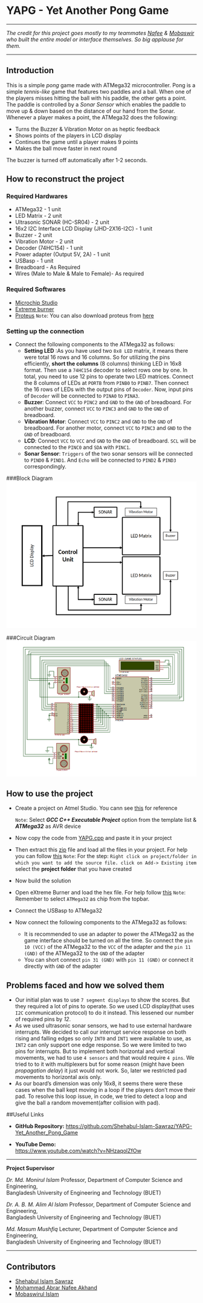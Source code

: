 # YAPG - Yet Another Pong Game

*****
*The credit for this project goes mostly to my teammates [Nafee](https://github.com/AN-Akhand) & [Mobaswir](https://github.com/ezmata-101) who built the entire model or interface themselves. So big applause for them.*
*****

## Introduction
This is a simple *pong* game made with ATMega32 microcontroller. Pong is a simple *tennis-like* game that features two paddles and a ball. When one of the players misses hitting the ball with his paddle, the other gets a point. The paddle is controlled by a *Sonar Sensor* which enables the paddle to move up & down based on the distance of our hand from the Sonar. Whenever a player makes a point, the ATMega32 does the following:
- Turns the Buzzer & Vibration Motor on as heptic feedback
- Shows points of the players in LCD display
- Continues the game until a player makes 9 points
- Makes the ball move faster in next round

The buzzer is turned off automatically after 1-2 seconds.

## How to reconstruct the project
### Required Hardwares
- ATMega32 - 1 unit
- LED Matrix - 2 unit
- Ultrasonic SONAR (HC-SR04) - 2 unit
- 16x2 I2C Interface LCD Display (JHD-2X16-I2C) - 1 unit
- Buzzer - 2 unit
- Vibration Motor - 2 unit
- Decoder (74HC154) - 1 unit
- Power adapter (Output 5V, 2A) - 1 unit
- USBasp - 1 unit
- Breadboard - As Required
- Wires (Male to Male & Male to Female)- As required

### Required Softwares
- [Microchip Studio](https://www.microchip.com/en-us/tools-resources/develop/microchip-studio)
- [Extreme burner](https://extreme-burner-avr.software.informer.com/download/)
- [Proteus](https://drive.google.com/file/d/15udSfVaX_LnWVT0cLAXcaUxck057d5bu/view?usp=sharing)
  `Note`: You can also download proteus from [here](/YAPG_Materials/%5BTorrentBD%5DProteus%20v8.9%20SP0%20%2B%20License%20.torrent)

### Setting up the connection
- Connect the following components to the ATMega32 as follows:
    - **Setting LED** :As you have used two `8x8 LED` matrix, it means there were total 16 rows and 16 columns. So for utilizing the pins efficiently, **short the columns** (8 columns) thinking LED in 16x8 format. Then use a `74HC154` decoder to select rows one by one. In total, you need to use 12 pins to operate two LED matrices.
    Connect the 8 columns of LEDs at `PORTB` from `PINB0` to `PINB7`. Then connect the 16 rows of LEDs with the output pins of `Decoder`. Now, input pins of `Decoder` will be connected to `PINA0` to `PINA3`.
    - **Buzzer**: Connect `VCC` to `PINC2` and `GND` to the `GND` of breadboard. For another buzzer, connect `VCC` to `PINC3` and `GND` to the `GND` of breadboard.
    - **Vibration Motor**: Connect `VCC` to `PINC2` and `GND` to the `GND` of breadboard. For another motor, connect `VCC` to `PINC3` and `GND` to the `GND` of breadboard.
    - **LCD**: Connect `VCC` to `VCC` and `GND` to the `GND` of breadboard. `SCL` will be connected to the `PINC0` and `SDA` with `PINC1`.
    - **Sonar Sensor**: `Triggers` of the two sonar sensors will be connected to `PIND0` & `PIND1`. And `Echo` will be connected to `PIND2` & `PIND3` correspondingly.

###Block Diagram
![Block Diagram](/YAPG_Materials/block_diagram.png)

###Circuit Diagram
![Circuit Diagram in Proteus](/YAPG_Materials/circuit_diagram.png)

## How to use the project
- Create a project on Atmel Studio. You cann see [this](http://atmel-studio-doc.s3-website-us-east-1.amazonaws.com/webhelp/GUID-54E8AE06-C4C4-430C-B316-1C19714D122B-en-US-1/index.html?GUID-0661DC83-89AB-44A0-8AD5-CACC9174EAE7) for reference

    `Note`: Select ***GCC C++ Executable Project*** option from the template list & ***ATMega32*** as AVR device
- Now copy the code from [YAPG.cpp](/YAPG_Materials/YAPG.cpp) and paste it in your project
- Then extract this [zip](/YAPG_Materials/lcd_header.zip) file and load all the files in your project. For help you can follow [this](https://microchipsupport.force.com/s/article/Adding-files-from-external-directory-in-Atmel-Studio)
    `Note`: For the step: `Right click on project/folder in which you want to add the source file. click on Add-> Existing item` select the **project folder** that you have created
- Now build the solution
- Open eXtreme Burner and load the hex file. For help follow [this](/YAPG_Materials/eXtreme_Burner_tutorial.pdf)
    `Note`: Remember to select `ATMega32` as chip from the topbar.
- Connect the USBasp to ATMega32
- Now connect the following components to the ATMega32 as follows:
    - It is recommended to use an adapter to power the ATMega32 as the game interface should be turned on all the time. So connect the `pin 10 (VCC)` of the ATMega32 to the `VCC` of the adapter and the `pin 11 (GND)` of the ATMega32 to the `GND` of the adapter
    - You can short connect `pin 31 (GND)` with `pin 11 (GND)` or connect it directly with `GND` of the adapter

## Problems faced and how we solved them

- Our initial plan was to use `7 segment displays` to show the scores. But
they required a lot of pins to operate. So we used LCD display(that uses
`I2C` communication protocol) to do it instead. This lessened our number
of required pins by *12*.
- As we used ultrasonic sonar sensors, we had to use external hardware
interrupts. We decided to call our interrupt service response on both
rising and falling edges so only `INT0` and `INT1` were available to use, as
`INT2` can only support one edge response. So we were limited to two pins
for interrupts. But to implement both horizontal and vertical movements,
we had to use `4 sensors` and that would require `4 pins`. We tried to to
it with multiplexers but for some reason (might have been *propagation
delay*) it just would not work. So, later we restricted pad movements to
horizontal axis only.
- As our board’s dimension was only 16x8, it seems there were these cases
when the ball kept moving in a loop if the players don’t move their pad.
To resolve this loop issue, in code, we tried to detect a loop and give the
ball a random movement(after collision with pad).

##Useful Links
-   **GitHub Repository:**
    https://github.com/Shehabul-Islam-Sawraz/YAPG-Yet_Another_Pong_Game

-   **YouTube Demo:**\
    https://www.youtube.com/watch?v=NHzaqolZfOw

* * * * *

**Project Supervisor**

*Dr. Md. Monirul Islam*
Professor, Department of Computer Science and Engineering,\
Bangladesh University of Engineering and Technology (BUET)
 
*Dr. A. B. M. Alim Al Islam*
Professor, Department of Computer Science and Engineering,\
Bangladesh University of Engineering and Technology (BUET)
 
*Md. Masum Mushfiq*
Lecturer, Department of Computer Science and Engineering,\
Bangladesh University of Engineering and Technology (BUET)

* * * * *

## Contributors
- [Shehabul Islam Sawraz](https://github.com/Shehabul-Islam-Sawraz)
- [Mohammad Abrar Nafee Akhand](https://github.com/AN-Akhand)
- [Mobaswirul Islam](https://github.com/ezmata-101)